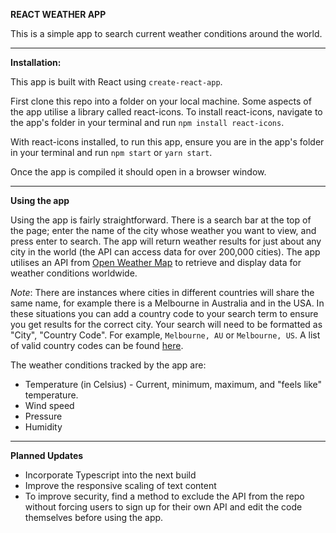 **REACT WEATHER APP**

This is a simple app to search current weather conditions around the world.

---

**Installation:**

This app is built with React using `create-react-app`.

First clone this repo into a folder on your local machine. Some aspects of the app utilise a library called react-icons. To install react-icons, navigate to the app's folder in your terminal and run `npm install react-icons`.

With react-icons installed, to run this app, ensure you are in the app's folder in your terminal and run `npm start` or `yarn start`.

Once the app is compiled it should open in a browser window.

---

**Using the app**

Using the app is fairly straightforward. There is a search bar at the top of the page; enter the name of the city whose weather you want to view, and press enter to search. The app will return weather results for just about any city in the world (the API can access data for over 200,000 cities). The app utilises an API from [Open Weather Map](https://openweathermap.org/) to retrieve and display data for weather conditions worldwide.

_Note_: There are instances where cities in different countries will share the same name, for example there is a Melbourne in Australia and in the USA. In these situations you can add a country code to your search term to ensure you get results for the correct city. Your search will need to be formatted as "City", "Country Code". For example, `Melbourne, AU` or `Melbourne, US`. A list of valid country codes can be found [here](https://www.iso.org/obp/ui/#search/code).

The weather conditions tracked by the app are:

- Temperature (in Celsius) - Current, minimum, maximum, and "feels like" temperature.
- Wind speed
- Pressure
- Humidity

---

**Planned Updates**

- Incorporate Typescript into the next build
- Improve the responsive scaling of text content
- To improve security, find a method to exclude the API from the repo without forcing users to sign up for their own API and edit the code themselves before using the app.
